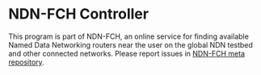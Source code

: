 # NDN-FCH Controller

This program is part of NDN-FCH, an online service for finding available Named Data Networking routers near the user on the global NDN testbed and other connected networks.
Please report issues in [NDN-FCH meta repository](https://github.com/11th-ndn-hackathon/ndn-fch).
